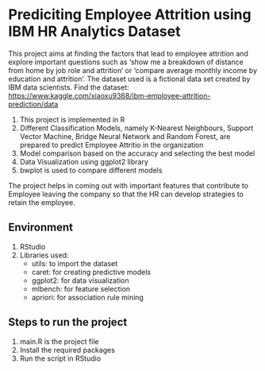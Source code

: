 # Prediciting Employee Attrition using IBM HR Analytics Dataset
This project aims at finding the factors that lead to employee attrition and explore important questions such as ‘show me a breakdown of distance from home by job role and attrition’ or ‘compare average monthly income by education and attrition’. The dataset used is a fictional data set created by IBM data scientists.
Find the dataset: https://www.kaggle.com/xiaoxu9368/ibm-employee-attrition-prediction/data

1. This project is implemented in R
2. Different Classification Models, namely K-Nearest Neighbours, Support Vector Machine, Bridge Neural Network and Random Forest, are prepared to predict Employee Attritio in the organization 
3. Model comparison based on the accuracy and selecting the best model
4. Data Visualization using ggplot2 library 
5. bwplot is used to compare different models

The project helps in coming out with important features that contribute to Employee leaving the company so that the HR can develop strategies to retain the employee.

## Environment
1. RStudio 
2. Libraries used:
    * utils: to import the dataset
    * caret: for creating predictive models
    * ggplot2: for data visualization
    * mlbench: for feature selection
    * apriori: for association rule mining

## Steps to run the project
1. main.R is the project file
2. Install the required packages
3. Run the script in RStudio

